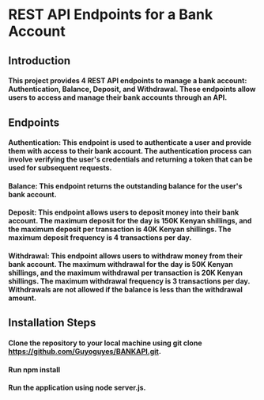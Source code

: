 # REST API Endpoints for a Bank Account
## Introduction
#### This project provides 4 REST API endpoints to manage a bank account: Authentication, Balance, Deposit, and Withdrawal. These endpoints allow users to access and manage their bank accounts through an API.

## Endpoints
#### Authentication: This endpoint is used to authenticate a user and provide them with access to their bank account. The authentication process can involve verifying the user's credentials and returning a token that can be used for subsequent requests.

#### Balance: This endpoint returns the outstanding balance for the user's bank account.

#### Deposit: This endpoint allows users to deposit money into their bank account. The maximum deposit for the day is 150K Kenyan shillings, and the maximum deposit per transaction is 40K Kenyan shillings. The maximum deposit frequency is 4 transactions per day.

#### Withdrawal: This endpoint allows users to withdraw money from their bank account. The maximum withdrawal for the day is 50K Kenyan shillings, and the maximum withdrawal per transaction is 20K Kenyan shillings. The maximum withdrawal frequency is 3 transactions per day. Withdrawals are not allowed if the balance is less than the withdrawal amount.

## Installation Steps
#### Clone the repository to your local machine using git clone https://github.com/Guyoguyes/BANKAPI.git.
#### Run npm install
#### Run the application using node server.js.
